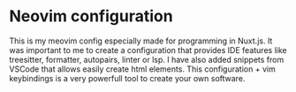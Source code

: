 # Neovim configuration

This is my meovim config especially made for programming in Nuxt.js. It was important to me to create a configuration 
that provides IDE features like treesitter, formatter, autopairs, linter or lsp. I have also added snippets from VSCode that allows easily create html elements.
This configuration + vim keybindings is a very powerfull tool to create your own software.
